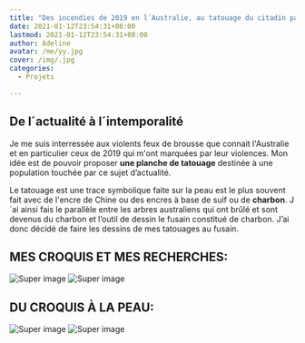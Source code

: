 ```yaml
---
title: "Des incendies de 2019 en l´Australie, au tatouage du citadin parisien"
date: 2021-01-12T23:54:31+08:00
lastmod: 2021-01-12T23:54:31+08:00
author: Adeline
avatar: /me/yy.jpg
cover: /img/.jpg
categories:
  - Projets

---
```


<!--more-->

## De l´actualité à l´intemporalité

Je me suis interressée aux violents feux de brousse que connait l'Australie et en particulier ceux de 2019 qui m'ont marquées par leur violences. Mon idée est de pouvoir proposer **une planche de tatouage** destinée à une population touchée par ce sujet d’actualité.

Le tatouage est une trace symbolique faite sur la peau est le plus souvent fait avec de l'encre de Chine ou des encres à base de suif ou de **charbon**. J´ai ainsi fais le parallèle entre les arbres australiens qui ont brûlé et sont devenus du charbon et l’outil de dessin le fusain constitué de charbon. J’ai donc décidé de faire les dessins de mes tatouages au fusain. 


## MES CROQUIS ET MES RECHERCHES:

![Super image](/img/.PNG)
![Super image](/img/.PNG)


## DU CROQUIS À LA PEAU:

![Super image](/img/.PNG)
![Super image](/img/.PNG)


